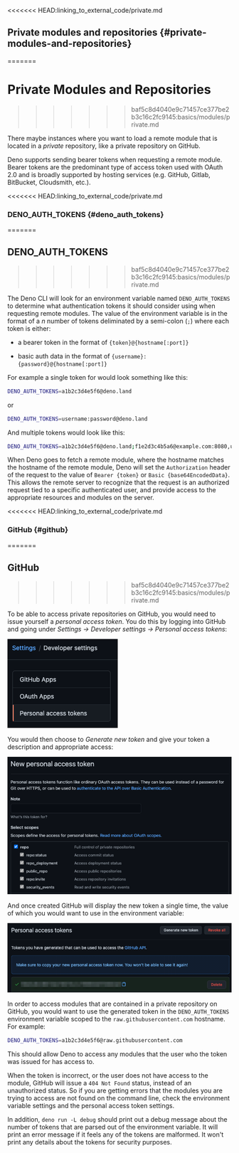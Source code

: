 <<<<<<< HEAD:linking_to_external_code/private.md
## Private modules and repositories {#private-modules-and-repositories}
=======
# Private Modules and Repositories
>>>>>>> baf5c8d4040e9c71457ce377be2b3c16c2fc9145:basics/modules/private.md

There maybe instances where you want to load a remote module that is located in
a _private_ repository, like a private repository on GitHub.

Deno supports sending bearer tokens when requesting a remote module. Bearer
tokens are the predominant type of access token used with OAuth 2.0 and is
broadly supported by hosting services (e.g. GitHub, Gitlab, BitBucket,
Cloudsmith, etc.).

<<<<<<< HEAD:linking_to_external_code/private.md
### DENO_AUTH_TOKENS {#deno_auth_tokens}
=======
## DENO_AUTH_TOKENS
>>>>>>> baf5c8d4040e9c71457ce377be2b3c16c2fc9145:basics/modules/private.md

The Deno CLI will look for an environment variable named `DENO_AUTH_TOKENS` to
determine what authentication tokens it should consider using when requesting
remote modules. The value of the environment variable is in the format of a _n_
number of tokens deliminated by a semi-colon (`;`) where each token is either:

- a bearer token in the format of `{token}@{hostname[:port]}`

- basic auth data in the format of `{username}:{password}@{hostname[:port]}`

For example a single token for would look something like this:

```sh
DENO_AUTH_TOKENS=a1b2c3d4e5f6@deno.land
```

or

```sh
DENO_AUTH_TOKENS=username:password@deno.land
```

And multiple tokens would look like this:

```sh
DENO_AUTH_TOKENS=a1b2c3d4e5f6@deno.land;f1e2d3c4b5a6@example.com:8080,username:password@deno.land
```

When Deno goes to fetch a remote module, where the hostname matches the hostname
of the remote module, Deno will set the `Authorization` header of the request to
the value of `Bearer {token}` or `Basic {base64EncodedData}`. This allows the
remote server to recognize that the request is an authorized request tied to a
specific authenticated user, and provide access to the appropriate resources and
modules on the server.

<<<<<<< HEAD:linking_to_external_code/private.md
### GitHub {#github}
=======
## GitHub
>>>>>>> baf5c8d4040e9c71457ce377be2b3c16c2fc9145:basics/modules/private.md

To be able to access private repositories on GitHub, you would need to issue
yourself a _personal access token_. You do this by logging into GitHub and going
under _Settings -> Developer settings -> Personal access tokens_:

![Personal access tokens settings on GitHub](../../images/private-pat.png)

You would then choose to _Generate new token_ and give your token a description
and appropriate access:

![Creating a new personal access token on GitHub](../../images/private-github-new-token.png)

And once created GitHub will display the new token a single time, the value of
which you would want to use in the environment variable:

![Display of newly created token on GitHub](../../images/private-github-token-display.png)

In order to access modules that are contained in a private repository on GitHub,
you would want to use the generated token in the `DENO_AUTH_TOKENS` environment
variable scoped to the `raw.githubusercontent.com` hostname. For example:

```sh
DENO_AUTH_TOKENS=a1b2c3d4e5f6@raw.githubusercontent.com
```

This should allow Deno to access any modules that the user who the token was
issued for has access to.

When the token is incorrect, or the user does not have access to the module,
GitHub will issue a `404 Not Found` status, instead of an unauthorized status.
So if you are getting errors that the modules you are trying to access are not
found on the command line, check the environment variable settings and the
personal access token settings.

In addition, `deno run -L debug` should print out a debug message about the
number of tokens that are parsed out of the environment variable. It will print
an error message if it feels any of the tokens are malformed. It won't print any
details about the tokens for security purposes.
